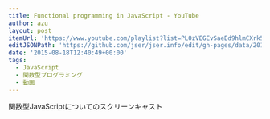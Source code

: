 ```yaml
---
title: Functional programming in JavaScript - YouTube
author: azu
layout: post
itemUrl: 'https://www.youtube.com/playlist?list=PL0zVEGEvSaeEd9hlmCXrk5yUyqUag-n84'
editJSONPath: 'https://github.com/jser/jser.info/edit/gh-pages/data/2015/08/index.json'
date: '2015-08-18T12:40:49+00:00'
tags:
  - JavaScript
  - 関数型プログラミング
  - 動画
---
```

関数型JavaScriptについてのスクリーンキャスト
